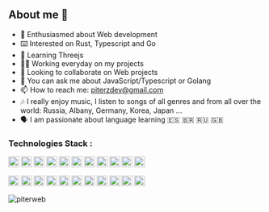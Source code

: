 ## About me 📘

- 🎊 Enthusiasmed about Web development 
- ⌨️ Interested on Rust, Typescript and Go
- 🌱 Learning Threejs
- 👷‍♂️ Working everyday on my projects
- 👬 Looking to collaborate on Web projects
- 💬 You can ask me about JavaScript/Typescript or Golang
- 📫 How to reach me: piterzdev@gmail.com
- 🎶 I really enjoy music, I listen to songs of all genres and from all over the world: Russia, Albany, Germany, Korea, Japan ...
- 🗣 I am passionate about language learning 🇪🇸 🇧🇷 🇷🇺 🇬🇧

### Technologies Stack : 

<a href="https://code.visualstudio.com/" title="Visual Studio Code"><img src="https://github.com/get-icon/geticon/raw/master/icons/visual-studio-code.svg" alt="Visual Studio Code" width="21px" height="21px"></a>
<a href="https://developer.mozilla.org/en-US/docs/Web/JavaScript" title="JavaScript"><img src="https://github.com/get-icon/geticon/raw/master/icons/javascript.svg" alt="JavaScript" width="21px" height="21px"></a>
<a href="https://www.typescriptlang.org/" title="Typescript"> <img src="https://img.icons8.com/color/344/typescript.png" alt="Typescript" width="21px" height="21px"/></a>
<a href="https://www.w3.org/TR/html5/" title="HTML5"><img src="https://github.com/get-icon/geticon/raw/master/icons/html-5.svg" alt="HTML5" width="21px" height="21px"></a>
<a href="https://www.w3.org/TR/CSS/" title="CSS3"><img src="https://github.com/get-icon/geticon/raw/master/icons/css-3.svg" alt="CSS3" width="21px" height="21px"></a>
<a href="https://tailwindcss.com/" title="Tailwind CSS"><img src="https://github.com/get-icon/geticon/raw/master/icons/tailwindcss-icon.svg" alt="Tailwind CSS" width="21px" height="21px"></a>
<a href="https://nodejs.org/" title="Node.js"><img src="https://github.com/get-icon/geticon/raw/master/icons/nodejs-icon.svg" alt="Node.js" width="21px" height="21px"></a>
<a href="https://expressjs.com/es/" title="ExpressJS"><img src="https://www.vectorlogo.zone/logos/expressjs/expressjs-icon.svg" alt="ExpressJS" width="21px" height="21px"></a>
<a href="https://reactjs.org/" title="React"><img src="https://github.com/get-icon/geticon/raw/master/icons/react.svg" alt="React" width="21px" height="21px"></a>
<a href="https://nextjs.org/" title="Next"><img src="https://github.com/get-icon/geticon/raw/master/icons/nextjs-icon.svg" alt="Next" width="21px" height="21px"></a>
<a href="https://svelte.dev/" title="Svelte & SvelteKit"><img src="https://github.com/get-icon/geticon/raw/master/icons/svelte-icon.svg" alt="Svelte" width="21px" height="21px"></a>
<!--<a href="https://dart.dev/" title="Dart"><img src="https://dart.dev/assets/img/shared/dart/logo+text/horizontal/white.svg" alt="Dart" width="21px" height="21px"></a>-->
<a href="https://flutter.dev/" title="Flutter"><img src="https://user-images.githubusercontent.com/51419598/152648731-567997ec-ac1c-4a9c-a816-a1fb1882abbe.png" alt="Flutter" width="21px" height="21px"></a> 
<a href="https://www.mongodb.org/" title="MongoDB"><img src="https://github.com/get-icon/geticon/raw/master/icons/mongodb-icon.svg" alt="MongoDB" width="21px" height="21px"></a>
<a href="https://go.dev/" title="Golang"><img src="https://go.dev/blog/go-brand/Go-Logo/SVG/Go-Logo_Blue.svg" alt="Golang" width="21px" height="21px"></a>
<a href="https://www.java.com/" title="Java"><img src="https://github.com/get-icon/geticon/raw/master/icons/java.svg" alt="Java" width="21px" height="21px"/></a>
<a href="https://ejs.co/" title="EJS"><img src="https://github.com/get-icon/geticon/raw/master/icons/handlebars.svg" alt="EJS" width="21px" height="21px"></a>
<a href="https://vitejs.dev/" title="Vite"><img src="https://github.com/get-icon/geticon/raw/master/icons/vite.svg" alt="Vite" width="21px" height="21px"></a>
<a href="https://www.firebase.com/" title="Firebase"><img src="https://github.com/get-icon/geticon/raw/master/icons/firebase.svg" alt="Firebase" width="21px" height="21px"></a>
<a href="https://www.mysql.com/" title="SQL"><img src="https://github.com/get-icon/geticon/raw/master/icons/mysql.svg" alt="SQL" width="21px" height="21px"/></a>
<a href="https://git-scm.com/" title="Git"><img src="https://github.com/get-icon/geticon/raw/master/icons/git-icon.svg" alt="Git" width="21px" height="21px"></a>
<a href="https://en.wikipedia.org/wiki/C_(programming_language)" title="C"><img src="https://github.com/get-icon/geticon/raw/master/icons/c.svg" alt="C" width="21px" height="21px"></a>
<a href="https://www.docker.com/" title="docker"><img src="https://github.com/get-icon/geticon/raw/master/icons/docker-icon.svg" alt="docker" width="21px" height="21px"></a>

<p><img align="center" src="https://github-readme-stats.vercel.app/api/top-langs?username=piterweb&langs_count=6&show_icons=true&locale=en" alt="piterweb" /></p>
